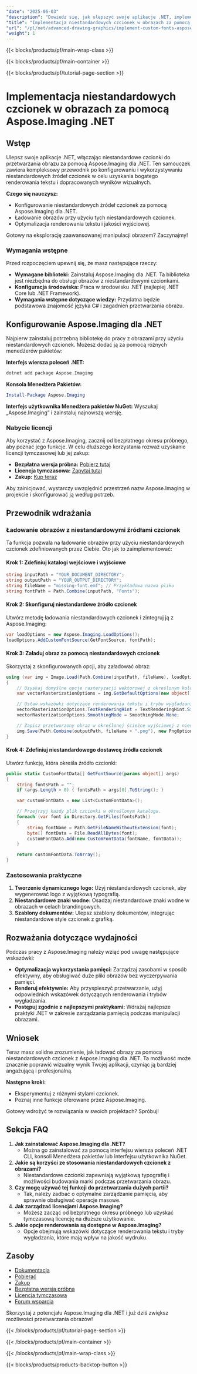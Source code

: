 ```yaml
---
"date": "2025-06-03"
"description": "Dowiedz się, jak ulepszyć swoje aplikacje .NET, implementując niestandardowe czcionki w obrazach za pomocą Aspose.Imaging. Ten przewodnik obejmuje konfigurację, ustawienia i praktyczne zastosowania."
"title": "Implementacja niestandardowych czcionek w obrazach za pomocą Aspose.Imaging .NET&#58; Kompleksowy przewodnik"
"url": "/pl/net/advanced-drawing-graphics/implement-custom-fonts-aspose-imaging-net-tutorial/"
"weight": 1
---
```


{{< blocks/products/pf/main-wrap-class >}}

{{< blocks/products/pf/main-container >}}

{{< blocks/products/pf/tutorial-page-section >}}
# Implementacja niestandardowych czcionek w obrazach za pomocą Aspose.Imaging .NET
## Wstęp
Ulepsz swoje aplikacje .NET, włączając niestandardowe czcionki do przetwarzania obrazu za pomocą Aspose.Imaging dla .NET. Ten samouczek zawiera kompleksowy przewodnik po konfigurowaniu i wykorzystywaniu niestandardowych źródeł czcionek w celu uzyskania bogatego renderowania tekstu i dopracowanych wyników wizualnych.

**Czego się nauczysz:**
- Konfigurowanie niestandardowych źródeł czcionek za pomocą Aspose.Imaging dla .NET.
- Ładowanie obrazów przy użyciu tych niestandardowych czcionek.
- Optymalizacja renderowania tekstu i jakości wyjściowej.

Gotowy na eksplorację zaawansowanej manipulacji obrazem? Zaczynajmy!

### Wymagania wstępne
Przed rozpoczęciem upewnij się, że masz następujące rzeczy:
- **Wymagane biblioteki:** Zainstaluj Aspose.Imaging dla .NET. Ta biblioteka jest niezbędna do obsługi obrazów z niestandardowymi czcionkami.
- **Konfiguracja środowiska:** Praca w środowisku .NET (najlepiej .NET Core lub .NET Framework).
- **Wymagania wstępne dotyczące wiedzy:** Przydatna będzie podstawowa znajomość języka C# i zagadnień przetwarzania obrazu.

## Konfigurowanie Aspose.Imaging dla .NET
Najpierw zainstaluj potrzebną bibliotekę do pracy z obrazami przy użyciu niestandardowych czcionek. Możesz dodać ją za pomocą różnych menedżerów pakietów:

**Interfejs wiersza poleceń .NET:**
```bash
dotnet add package Aspose.Imaging
```

**Konsola Menedżera Pakietów:**
```powershell
Install-Package Aspose.Imaging
```

**Interfejs użytkownika Menedżera pakietów NuGet:**
Wyszukaj „Aspose.Imaging” i zainstaluj najnowszą wersję.

### Nabycie licencji
Aby korzystać z Aspose.Imaging, zacznij od bezpłatnego okresu próbnego, aby poznać jego funkcje. W celu dłuższego korzystania rozważ uzyskanie licencji tymczasowej lub jej zakup:
- **Bezpłatna wersja próbna:** [Pobierz tutaj](https://releases.aspose.com/imaging/net/)
- **Licencja tymczasowa:** [Zapytaj tutaj](https://purchase.aspose.com/temporary-license/)
- **Zakup:** [Kup teraz](https://purchase.aspose.com/buy)

Aby zainicjować, wystarczy uwzględnić przestrzeń nazw Aspose.Imaging w projekcie i skonfigurować ją według potrzeb.

## Przewodnik wdrażania
### Ładowanie obrazów z niestandardowymi źródłami czcionek
Ta funkcja pozwala na ładowanie obrazów przy użyciu niestandardowych czcionek zdefiniowanych przez Ciebie. Oto jak to zaimplementować:

#### Krok 1: Zdefiniuj katalogi wejściowe i wyjściowe
```csharp
string inputPath = "YOUR_DOCUMENT_DIRECTORY";
string outputPath = "YOUR_OUTPUT_DIRECTORY";
string fileName = "missing-font.emf"; // Przykładowa nazwa pliku
string fontPath = Path.Combine(inputPath, "Fonts");
```

#### Krok 2: Skonfiguruj niestandardowe źródło czcionek
Utwórz metodę ładowania niestandardowych czcionek i zintegruj ją z Aspose.Imaging:
```csharp
var loadOptions = new Aspose.Imaging.LoadOptions();
loadOptions.AddCustomFontSource(GetFontSource, fontPath);
```

#### Krok 3: Załaduj obraz za pomocą niestandardowych czcionek
Skorzystaj z skonfigurowanych opcji, aby załadować obraz:
```csharp
using (var img = Image.Load(Path.Combine(inputPath, fileName), loadOptions))
{
    // Uzyskaj domyślne opcje rasteryzacji wektorowej z określonym kolorem tła i wymiarami.
    var vectorRasterizationOptions = img.GetDefaultOptions(new object[] { Color.White, img.Width, img.Height }).VectorRasterizationOptions;

    // Ustaw wskazówki dotyczące renderowania tekstu i trybu wygładzania dla wyjściowego obrazu.
    vectorRasterizationOptions.TextRenderingHint = TextRenderingHint.SingleBitPerPixel;
    vectorRasterizationOptions.SmoothingMode = SmoothingMode.None;

    // Zapisz przetworzony obraz w określonej ścieżce wyjściowej z niestandardowymi opcjami rasteryzacji.
    img.Save(Path.Combine(outputPath, fileName + ".png"), new PngOptions { VectorRasterizationOptions = vectorRasterizationOptions });
}
```

#### Krok 4: Zdefiniuj niestandardowego dostawcę źródła czcionek
Utwórz funkcję, która określa źródło czcionki:
```csharp
public static CustomFontData[] GetFontSource(params object[] args)
{
    string fontsPath = "";
    if (args.Length > 0) { fontsPath = args[0].ToString(); }

    var customFontData = new List<CustomFontData>();

    // Przejrzyj każdy plik czcionki w określonym katalogu.
    foreach (var font in Directory.GetFiles(fontsPath))
    {
        string fontName = Path.GetFileNameWithoutExtension(font);
        byte[] fontData = File.ReadAllBytes(font);
        customFontData.Add(new CustomFontData(fontName, fontData));
    }

    return customFontData.ToArray();
}
```

### Zastosowania praktyczne
1. **Tworzenie dynamicznego logo:** Użyj niestandardowych czcionek, aby wygenerować logo z wyjątkową typografią.
2. **Niestandardowe znaki wodne:** Osadzaj niestandardowe znaki wodne w obrazach w celach brandingowych.
3. **Szablony dokumentów:** Ulepsz szablony dokumentów, integrując niestandardowe style czcionek z grafiką.

## Rozważania dotyczące wydajności
Podczas pracy z Aspose.Imaging należy wziąć pod uwagę następujące wskazówki:
- **Optymalizacja wykorzystania pamięci:** Zarządzaj zasobami w sposób efektywny, aby obsługiwać duże pliki obrazów bez wyczerpywania pamięci.
- **Renderuj efektywnie:** Aby przyspieszyć przetwarzanie, użyj odpowiednich wskazówek dotyczących renderowania i trybów wygładzania.
- **Postępuj zgodnie z najlepszymi praktykami:** Wdrażaj najlepsze praktyki .NET w zakresie zarządzania pamięcią podczas manipulacji obrazami.

## Wniosek
Teraz masz solidne zrozumienie, jak ładować obrazy za pomocą niestandardowych czcionek z Aspose.Imaging dla .NET. Ta możliwość może znacznie poprawić wizualny wynik Twojej aplikacji, czyniąc ją bardziej angażującą i profesjonalną. 

**Następne kroki:**
- Eksperymentuj z różnymi stylami czcionek.
- Poznaj inne funkcje oferowane przez Aspose.Imaging.

Gotowy wdrożyć te rozwiązania w swoich projektach? Spróbuj!

## Sekcja FAQ
1. **Jak zainstalować Aspose.Imaging dla .NET?**
   - Można go zainstalować za pomocą interfejsu wiersza poleceń .NET CLI, konsoli Menedżera pakietów lub interfejsu użytkownika NuGet.
2. **Jakie są korzyści ze stosowania niestandardowych czcionek z obrazami?**
   - Niestandardowe czcionki zapewniają wyjątkową typografię i możliwości budowania marki podczas przetwarzania obrazu.
3. **Czy mogę używać tej funkcji do przetwarzania dużych partii?**
   - Tak, należy zadbać o optymalne zarządzanie pamięcią, aby sprawnie obsługiwać operacje masowe.
4. **Jak zarządzać licencjami Aspose.Imaging?**
   - Możesz zacząć od bezpłatnego okresu próbnego lub uzyskać tymczasową licencję na dłuższe użytkowanie.
5. **Jakie opcje renderowania są dostępne w Aspose.Imaging?**
   - Opcje obejmują wskazówki dotyczące renderowania tekstu i tryby wygładzania, które mają wpływ na jakość wydruku.

## Zasoby
- [Dokumentacja](https://reference.aspose.com/imaging/net/)
- [Pobierać](https://releases.aspose.com/imaging/net/)
- [Zakup](https://purchase.aspose.com/buy)
- [Bezpłatna wersja próbna](https://releases.aspose.com/imaging/net/)
- [Licencja tymczasowa](https://purchase.aspose.com/temporary-license/)
- [Forum wsparcia](https://forum.aspose.com/c/imaging/10)

Skorzystaj z potencjału Aspose.Imaging dla .NET i już dziś zwiększ możliwości przetwarzania obrazów!

{{< /blocks/products/pf/tutorial-page-section >}}

{{< /blocks/products/pf/main-container >}}

{{< /blocks/products/pf/main-wrap-class >}}

{{< blocks/products/products-backtop-button >}}